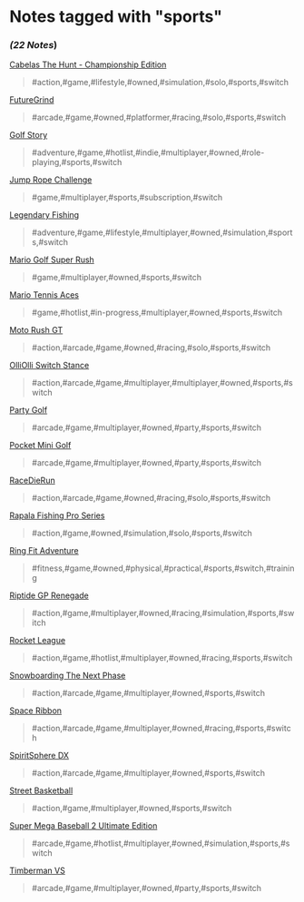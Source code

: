 # Notes tagged with "sports"

### _(22 Notes_)

[Cabelas The Hunt - Championship Edition](./../Cabelas%20The%20Hunt%20-%20Championship%20Edition.html)
> #action,#game,#lifestyle,#owned,#simulation,#solo,#sports,#switch

[FutureGrind](./../FutureGrind.html)
> #arcade,#game,#owned,#platformer,#racing,#solo,#sports,#switch

[Golf Story](./../Golf%20Story.html)
> #adventure,#game,#hotlist,#indie,#multiplayer,#owned,#role-playing,#sports,#switch

[Jump Rope Challenge](./../Jump%20Rope%20Challenge.html)
> #game,#multiplayer,#sports,#subscription,#switch

[Legendary Fishing](./../Legendary%20Fishing.html)
> #adventure,#game,#lifestyle,#multiplayer,#owned,#simulation,#sports,#switch

[Mario Golf Super Rush](./../Mario%20Golf%20Super%20Rush.html)
> #game,#multiplayer,#owned,#sports,#switch

[Mario Tennis Aces](./../Mario%20Tennis%20Aces.html)
> #game,#hotlist,#in-progress,#multiplayer,#owned,#sports,#switch

[Moto Rush GT](./../Moto%20Rush%20GT.html)
> #action,#arcade,#game,#owned,#racing,#solo,#sports,#switch

[OlliOlli Switch Stance](./../OlliOlli%20Switch%20Stance.html)
> #action,#arcade,#game,#multiplayer,#multiplayer,#owned,#sports,#switch

[Party Golf](./../Party%20Golf.html)
> #arcade,#game,#multiplayer,#owned,#party,#sports,#switch

[Pocket Mini Golf](./../Pocket%20Mini%20Golf.html)
> #arcade,#game,#multiplayer,#owned,#party,#sports,#switch

[RaceDieRun](./../RaceDieRun.html)
> #action,#arcade,#game,#owned,#racing,#solo,#sports,#switch

[Rapala Fishing Pro Series](./../Rapala%20Fishing%20Pro%20Series.html)
> #action,#game,#owned,#simulation,#solo,#sports,#switch

[Ring Fit Adventure](./../Ring%20Fit%20Adventure.html)
> #fitness,#game,#owned,#physical,#practical,#sports,#switch,#training

[Riptide GP Renegade](./../Riptide%20GP%20Renegade.html)
> #action,#game,#multiplayer,#owned,#racing,#simulation,#sports,#switch

[Rocket League](./../Rocket%20League.html)
> #action,#game,#hotlist,#multiplayer,#owned,#racing,#sports,#switch

[Snowboarding The Next Phase](./../Snowboarding%20The%20Next%20Phase.html)
> #action,#arcade,#game,#multiplayer,#owned,#sports,#switch

[Space Ribbon](./../Space%20Ribbon.html)
> #action,#arcade,#game,#multiplayer,#owned,#racing,#sports,#switch

[SpiritSphere DX](./../SpiritSphere%20DX.html)
> #action,#arcade,#game,#multiplayer,#owned,#sports,#switch

[Street Basketball](./../Street%20Basketball.html)
> #action,#game,#multiplayer,#owned,#sports,#switch

[Super Mega Baseball 2 Ultimate Edition](./../Super%20Mega%20Baseball%202%20Ultimate%20Edition.html)
> #arcade,#game,#hotlist,#multiplayer,#owned,#simulation,#sports,#switch

[Timberman VS](./../Timberman%20VS.html)
> #arcade,#game,#multiplayer,#owned,#party,#sports,#switch


